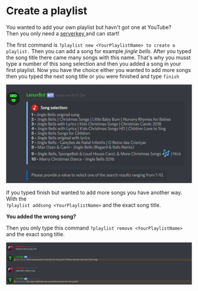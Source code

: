 # Create a playlist

You wanted to add your own playlist but havn't got one at YouTube?  
Then you only need a [serverkey ](https://lenoxbot.com/donate)and can start!  
  
The first command is  `?playlist new <YourPlaylistName> to create a playlist.` Then you can add a song for example _jingle bells._ After you typed the song title there came many songs with this name. That's why you musst type a number of this song selection and then you added a song in your first playlist. Now you have the choice either you wanted to add more songs then you typed the next song title or you were finished and type `finish` 

![Here you musst choose a number of the song selection](../.gitbook/assets/playlist_1.png)

If you typed finish but wanted to add more songs you have another way. With the  
`?playlist addsong <YourPlaylistName>` and the exact song title.  
  
**You added the wrong song?** 

Then you only type this command `?playlist remove <YourPlaylistName>` and the exact song title.

![](../.gitbook/assets/playlist_5.png)

